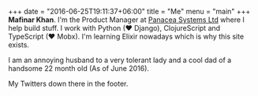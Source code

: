 +++
date = "2016-06-25T19:11:37+06:00"
title = "Me"
menu = "main"
+++
__Mafinar Khan__. I'm the Product Manager at [Panacea Systems Ltd](http://www.bdpanacea.com) where I help build stuff. I work with Python (❤ Django), ClojureScript and TypeScript (❤ Mobx). I'm learning Elixir nowadays which is why this site exists.

I am an annoying husband to a very tolerant lady and a cool dad of a handsome 22 month old (As of June 2016).

My Twitters down there in the footer.